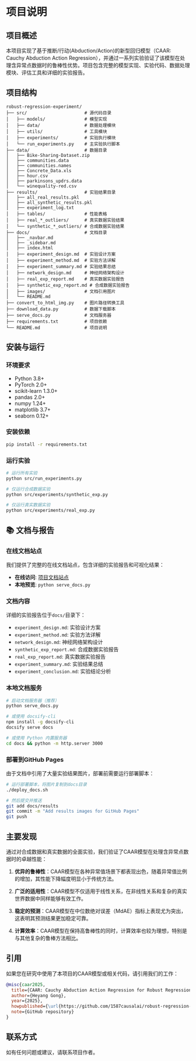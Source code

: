 # 项目说明

## 项目概述

本项目实现了基于推断/行动(Abduction/Action)的新型回归模型（CAAR: Cauchy Abduction Action Regression），并通过一系列实验验证了该模型在处理含异常点数据时的鲁棒性优势。项目包含完整的模型实现、实验代码、数据处理模块、评估工具和详细的实验报告。

## 项目结构

```
robust-regression-experiment/
├── src/                      # 源代码目录
│   ├── models/               # 模型实现
│   ├── data/                 # 数据处理模块
│   ├── utils/                # 工具模块
│   ├── experiments/          # 实验执行模块
│   └── run_experiments.py    # 主实验执行脚本
├── data/                     # 数据目录
│   ├── Bike-Sharing-Dataset.zip
│   ├── communities.data
│   ├── communities.names
│   ├── Concrete_Data.xls
│   ├── hour.csv
│   ├── parkinsons_updrs.data
│   └── winequality-red.csv
├── results/                  # 实验结果目录
│   ├── all_real_results.pkl
│   ├── all_synthetic_results.pkl
│   ├── experiment_log.txt
│   ├── tables/               # 性能表格
│   ├── real_*_outliers/      # 真实数据实验结果
│   └── synthetic_*_outliers/ # 合成数据实验结果
├── docs/                     # 文档目录
│   ├── _navbar.md
│   ├── _sidebar.md
│   ├── index.html
│   ├── experiment_design.md  # 实验设计方案
│   ├── experiment_method.md  # 实验方法详解
│   ├── experiment_summary.md # 实验结果总结
│   ├── network_design.md     # 神经网络架构设计
│   ├── real_exp_report.md    # 真实数据实验报告
│   ├── synthetic_exp_report.md # 合成数据实验报告
│   ├── images/               # 文档引用图片
│   └── README.md
├── convert_to_html_img.py    # 图片路径转换工具
├── download_data.py          # 数据下载脚本
├── serve_docs.py             # 文档服务器
├── requirements.txt          # 项目依赖
└── README.md                 # 项目说明
```

## 安装与运行

### 环境要求

- Python 3.8+
- PyTorch 2.0+
- scikit-learn 1.3.0+
- pandas 2.0+
- numpy 1.24+
- matplotlib 3.7+
- seaborn 0.12+

### 安装依赖

```bash
pip install -r requirements.txt
```

### 运行实验

```bash
# 运行所有实验
python src/run_experiments.py

# 仅运行合成数据实验
python src/experiments/synthetic_exp.py

# 仅运行真实数据实验
python src/experiments/real_exp.py
```

## 📚 文档与报告

### 在线文档站点

我们提供了完整的在线文档站点，包含详细的实验报告和可视化结果：

- **在线访问**: [项目文档站点](https://1587causalai.github.io/caar)
- **本地预览**: `python serve_docs.py`

### 文档内容

详细的实验报告位于`docs/`目录下：

- `experiment_design.md`: 实验设计方案
- `experiment_method.md`: 实验方法详解
- `network_design.md`: 神经网络架构设计
- `synthetic_exp_report.md`: 合成数据实验报告
- `real_exp_report.md`: 真实数据实验报告
- `experiment_summary.md`: 实验结果总结
- `experiment_conclusion.md`: 实验结论分析

### 本地文档服务

```bash
# 启动文档服务器（推荐）
python serve_docs.py

# 或使用 docsify-cli
npm install -g docsify-cli
docsify serve docs

# 或使用 Python 内置服务器
cd docs && python -m http.server 3000
```

### 部署到GitHub Pages

由于文档中引用了大量实验结果图片，部署前需要运行部署脚本：

```bash
# 运行部署脚本，将图片复制到docs目录
./deploy_docs.sh

# 然后提交并推送
git add docs/results
git commit -m "Add results images for GitHub Pages"
git push
```

## 主要发现

通过对合成数据和真实数据的全面实验，我们验证了CAAR模型在处理含异常点数据时的卓越性能：

1. **优异的鲁棒性**：CAAR模型在各种异常值场景下都表现出色，随着异常值比例的增加，其性能下降幅度明显小于传统方法。

2. **广泛的适用性**：CAAR模型不仅适用于线性关系，在非线性关系和复杂的真实世界数据中同样能够有效工作。

3. **稳定的预测**：CAAR模型在中位数绝对误差（MdAE）指标上表现尤为突出，这表明其预测结果更加稳定可靠。

4. **计算效率**：CAAR模型在保持高鲁棒性的同时，计算效率也较为理想，特别是与其他复杂的鲁棒方法相比。

## 引用

如果您在研究中使用了本项目的CAAR模型或相关代码，请引用我们的工作：

```bibtex
@misc{caar2025,
  title={CAAR: Cauchy Abduction Action Regression for Robust Regression with Outliers},
  author={Heyang Gong},
  year={2025},
  howpublished={\url{https://github.com/1587causalai/robust-regression-experiment}},
  note={GitHub repository}
}
```

## 联系方式

如有任何问题或建议，请联系项目作者。
